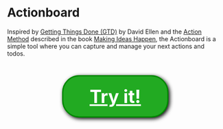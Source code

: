# Actionboard

Inspired by [Getting Things Done (GTD)](http://en.wikipedia.org/wiki/Getting_Things_Done) by David Ellen and the [Action Method](http://www.productivity501.com/behances-action-method-process/126/) described in the book [Making Ideas Happen](http://the99percent.com/book), the Actionboard is a simple tool where you can capture and manage your next actions and todos.

<a style="width:200px;border:3px solid #080;padding:0.5em;margin:1em;display:block;text-align:center;margin-left:auto;margin-right:auto;background:#2a2;color:white;font-size:3em;box-shadow:3px 3px 10px black;border-radius:40px;font-weight:bold;" href="http://actionboard.fjutur.com">Try it!</a>

